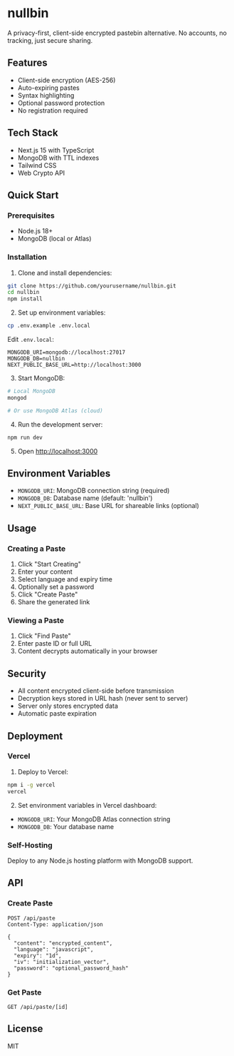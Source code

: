 # nullbin

A privacy-first, client-side encrypted pastebin alternative. No accounts, no tracking, just secure sharing.

## Features

- Client-side encryption (AES-256)
- Auto-expiring pastes
- Syntax highlighting
- Optional password protection
- No registration required

## Tech Stack

- Next.js 15 with TypeScript
- MongoDB with TTL indexes
- Tailwind CSS
- Web Crypto API

## Quick Start

### Prerequisites

- Node.js 18+
- MongoDB (local or Atlas)

### Installation

1. Clone and install dependencies:
```bash
git clone https://github.com/yourusername/nullbin.git
cd nullbin
npm install
```

2. Set up environment variables:
```bash
cp .env.example .env.local
```

Edit `.env.local`:
```env
MONGODB_URI=mongodb://localhost:27017
MONGODB_DB=nullbin
NEXT_PUBLIC_BASE_URL=http://localhost:3000
```

3. Start MongoDB:
```bash
# Local MongoDB
mongod

# Or use MongoDB Atlas (cloud)
```

4. Run the development server:
```bash
npm run dev
```

5. Open [http://localhost:3000](http://localhost:3000)

## Environment Variables

- `MONGODB_URI`: MongoDB connection string (required)
- `MONGODB_DB`: Database name (default: 'nullbin')
- `NEXT_PUBLIC_BASE_URL`: Base URL for shareable links (optional)

## Usage

### Creating a Paste

1. Click "Start Creating"
2. Enter your content
3. Select language and expiry time
4. Optionally set a password
5. Click "Create Paste"
6. Share the generated link

### Viewing a Paste

1. Click "Find Paste"
2. Enter paste ID or full URL
3. Content decrypts automatically in your browser

## Security

- All content encrypted client-side before transmission
- Decryption keys stored in URL hash (never sent to server)
- Server only stores encrypted data
- Automatic paste expiration

## Deployment

### Vercel

1. Deploy to Vercel:
```bash
npm i -g vercel
vercel
```

2. Set environment variables in Vercel dashboard:
- `MONGODB_URI`: Your MongoDB Atlas connection string
- `MONGODB_DB`: Your database name

### Self-Hosting

Deploy to any Node.js hosting platform with MongoDB support.

## API

### Create Paste
```http
POST /api/paste
Content-Type: application/json

{
  "content": "encrypted_content",
  "language": "javascript",
  "expiry": "1d",
  "iv": "initialization_vector",
  "password": "optional_password_hash"
}
```

### Get Paste
```http
GET /api/paste/[id]
```

## License

MIT